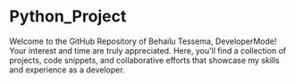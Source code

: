 # Python_Project
 Welcome to the GitHub Repository of Behailu Tessema, DeveloperMode! Your interest and time are truly appreciated. Here, you'll find a collection of projects, code snippets, and collaborative efforts that showcase my skills and experience as a developer.
